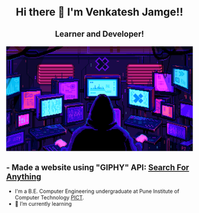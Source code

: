 # <p align="center"> Hi there 👋 I'm Venkatesh Jamge!! </p>

## <p align="center">Learner and Developer!</p>

![Screenshot](imafeForGitHub.gif)

## - Made a website using "GIPHY" API: [Search For Anything](https://venkateshjamge.github.io/gifs/)
- I'm a B.E. Computer Engineering undergraduate at Pune Institute of Computer Technology [PICT](https://pict.edu/).
- 🌱 I’m currently learning

<!--
**venkateshjamge/venkateshjamge** is a ✨ _special_ ✨ repository because its `README.md` (this file) appears on your GitHub profile.

Here are some ideas to get you started:

- 🔭 I’m currently working on ...
- 🌱 I’m currently learning ...
- 👯 I’m looking to collaborate on ...
- 🤔 I’m looking for help with ...
- 💬 Ask me about ...
- 📫 How to reach me: ...
- 😄 Pronouns: ...
- ⚡ Fun fact: ...
-->
